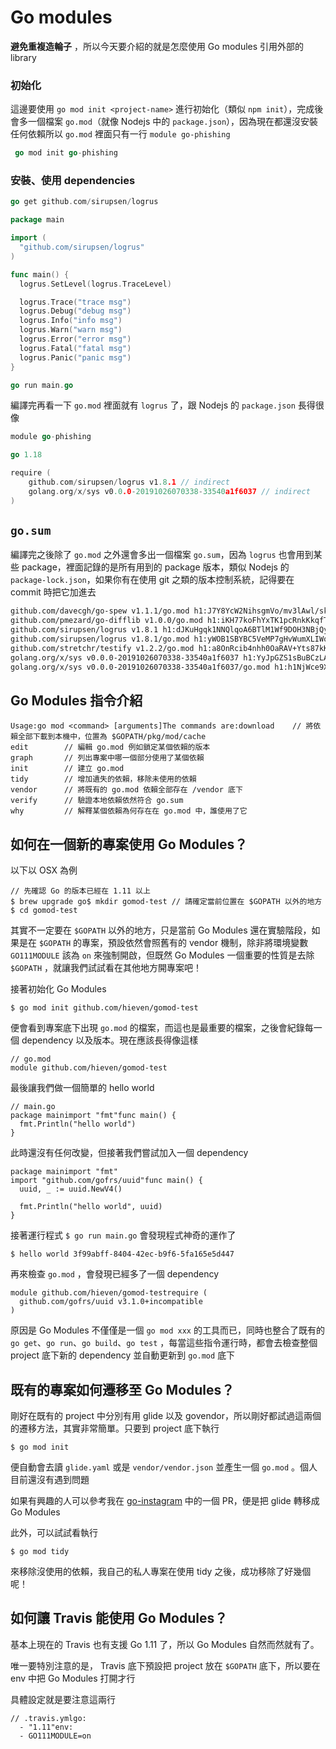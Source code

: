 # Go modules

**避免重複造輪子** ，所以今天要介紹的就是怎麼使用 Go modules 引用外部的 library

### 初始化

這邊要使用 `go mod init <project-name>` 進行初始化（類似 `npm init`），完成後會多一個檔案 `go.mod`（就像 Nodejs 中的 `package.json`），因為現在都還沒安裝任何依賴所以 `go.mod` 裡面只有一行 `module go-phishing`



```go
 go mod init go-phishing
```

### 安裝、使用 dependencies

```go
go get github.com/sirupsen/logrus
```

```go
package main

import (
  "github.com/sirupsen/logrus"
)

func main() {
  logrus.SetLevel(logrus.TraceLevel)

  logrus.Trace("trace msg")
  logrus.Debug("debug msg")
  logrus.Info("info msg")
  logrus.Warn("warn msg")
  logrus.Error("error msg")
  logrus.Fatal("fatal msg")
  logrus.Panic("panic msg")
}
```

```go
go run main.go
```

編譯完再看一下 `go.mod` 裡面就有 `logrus` 了，跟 Nodejs 的 `package.json` 長得很像

```go
module go-phishing

go 1.18

require (
	github.com/sirupsen/logrus v1.8.1 // indirect
	golang.org/x/sys v0.0.0-20191026070338-33540a1f6037 // indirect
)
```

## `go.sum`

編譯完之後除了 `go.mod` 之外還會多出一個檔案 `go.sum`，因為 `logrus` 也會用到某些 package，裡面記錄的是所有用到的 package 版本，類似 Nodejs 的 `package-lock.json`，如果你有在使用 git 之類的版本控制系統，記得要在 commit 時把它加進去

```sh
github.com/davecgh/go-spew v1.1.1/go.mod h1:J7Y8YcW2NihsgmVo/mv3lAwl/skON4iLHjSsI+c5H38=
github.com/pmezard/go-difflib v1.0.0/go.mod h1:iKH77koFhYxTK1pcRnkKkqfTogsbg7gZNVY4sRDYZ/4=
github.com/sirupsen/logrus v1.8.1 h1:dJKuHgqk1NNQlqoA6BTlM1Wf9DOH3NBjQyu0h9+AZZE=
github.com/sirupsen/logrus v1.8.1/go.mod h1:yWOB1SBYBC5VeMP7gHvWumXLIWorT60ONWic61uBYv0=
github.com/stretchr/testify v1.2.2/go.mod h1:a8OnRcib4nhh0OaRAV+Yts87kKdq0PP7pXfy6kDkUVs=
golang.org/x/sys v0.0.0-20191026070338-33540a1f6037 h1:YyJpGZS1sBuBCzLAR1VEpK193GlqGZbnPFnPV/5Rsb4=
golang.org/x/sys v0.0.0-20191026070338-33540a1f6037/go.mod h1:h1NjWce9XRLGQEsW7wpKNCjG9DtNlClVuFLEZdDNbEs=
```

## Go Modules 指令介紹

```
Usage:go mod <command> [arguments]The commands are:download    // 將依賴全部下載到本機中，位置為 $GOPATH/pkg/mod/cache
edit        // 編輯 go.mod 例如鎖定某個依賴的版本
graph       // 列出專案中哪一個部分使用了某個依賴
init        // 建立 go.mod
tidy        // 增加遺失的依賴，移除未使用的依賴
vendor      // 將既有的 go.mod 依賴全部存在 /vendor 底下
verify      // 驗證本地依賴依然符合 go.sum 
why         // 解釋某個依賴為何存在在 go.mod 中，誰使用了它
```

## 如何在一個新的專案使用 Go Modules？

以下以 OSX 為例

```
// 先確認 Go 的版本已經在 1.11 以上
$ brew upgrade go$ mkdir gomod-test // 請確定當前位置在 $GOPATH 以外的地方
$ cd gomod-test
```

其實不一定要在 `$GOPATH` 以外的地方，只是當前 Go Modules 還在實驗階段，如果是在 `$GOPATH` 的專案，預設依然會照舊有的 vendor 機制，除非將環境變數 `GO111MODULE` 該為 `on` 來強制開啟，但既然 Go Modules 一個重要的性質是去除 `$GOPATH` ，就讓我們試試看在其他地方開專案吧！

接著初始化 Go Modules

```
$ go mod init github.com/hieven/gomod-test
```

便會看到專案底下出現 `go.mod` 的檔案，而這也是最重要的檔案，之後會紀錄每一個 dependency 以及版本。現在應該長得像這樣

```
// go.mod
module github.com/hieven/gomod-test
```

最後讓我們做一個簡單的 hello world

```
// main.go
package mainimport "fmt"func main() {
  fmt.Println("hello world")
}
```

此時還沒有任何改變，但接著我們嘗試加入一個 dependency

```
package mainimport "fmt"
import "github.com/gofrs/uuid"func main() {
  uuid, _ := uuid.NewV4()
  
  fmt.Println("hello world", uuid)
}
```

接著運行程式 `$ go run main.go` 會發現程式神奇的運作了

```
$ hello world 3f99abff-8404-42ec-b9f6-5fa165e5d447
```

再來檢查 `go.mod` ，會發現已經多了一個 dependency

```
module github.com/hieven/gomod-testrequire (
  github.com/gofrs/uuid v3.1.0+incompatible
)
```

原因是 Go Modules 不僅僅是一個 `go mod xxx` 的工具而已，同時也整合了既有的 `go get`、`go run`、`go build`、`go test` ，每當這些指令運行時，都會去檢查整個 project 底下新的 dependency 並自動更新到 `go.mod` 底下

## 既有的專案如何遷移至 Go Modules？

剛好在既有的 project 中分別有用 glide 以及 govendor，所以剛好都試過這兩個的遷移方法，其實非常簡單。只要到 project 底下執行

```
$ go mod init
```

便自動會去讀 `glide.yaml` 或是 `vendor/vendor.json` 並產生一個 `go.mod` 。個人目前還沒有遇到問題

如果有興趣的人可以參考我在 [go-instagram](https://github.com/hieven/go-instagram/pull/22) 中的一個 PR，便是把 glide 轉移成 Go Modules

此外，可以試試看執行

```
$ go mod tidy
```

來移除沒使用的依賴，我自己的私人專案在使用 tidy 之後，成功移除了好幾個呢！

## 如何讓 Travis 能使用 Go Modules？

基本上現在的 Travis 也有支援 Go 1.11 了，所以 Go Modules 自然而然就有了。

唯一要特別注意的是， Travis 底下預設把 project 放在 `$GOPATH` 底下，所以要在 env 中把 Go Modules 打開才行

具體設定就是要注意這兩行

```
// .travis.ymlgo:
  - "1.11"env:
  - GO111MODULE=on
```
